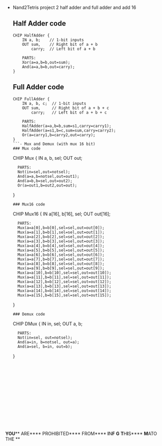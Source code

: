 - Nand2Tetris project 2 half adder and full adder and add 16
	## Half Adder code
	```
	CHIP HalfAdder {
	    IN a, b;    // 1-bit inputs
	    OUT sum,    // Right bit of a + b 
	        carry;  // Left bit of a + b
	
	    PARTS:
	    Xor(a=a,b=b,out=sum);
	    And(a=a,b=b,out=carry);
	}
	```
	## Full Adder code
	```
	CHIP FullAdder {
	    IN a, b, c;  // 1-bit inputs
	    OUT sum,     // Right bit of a + b + c
	        carry;   // Left bit of a + b + c
	
	    PARTS:
	    HalfAdder(a=a,b=b,sum=s1,carry=carry1);
	    HalfAdder(a=s1,b=c,sum=sum,carry=carry2);
	    Or(a=carry1,b=carry2,out=carry);
	}
	```- Mux and Demux (with mux 16 bit)
	### Mux code
	```
	CHIP Mux {
	    IN a, b, sel;
	    OUT out;
	
	    PARTS:
	    Not(in=sel,out=notsel);
	    And(a=a,b=notsel,out=out1); 
	    And(a=b,b=sel,out=out2);
	    Or(a=out1,b=out2,out=out); 
	}
	```
	### Mux16 code
	```
	CHIP Mux16 {
	    IN a[16], b[16], sel;
	    OUT out[16];
	
	    PARTS:
	    Mux(a=a[0],b=b[0],sel=sel,out=out[0]);
	    Mux(a=a[1],b=b[1],sel=sel,out=out[1]);
	    Mux(a=a[2],b=b[2],sel=sel,out=out[2]);
	    Mux(a=a[3],b=b[3],sel=sel,out=out[3]);
	    Mux(a=a[4],b=b[4],sel=sel,out=out[4]);
	    Mux(a=a[5],b=b[5],sel=sel,out=out[5]);
	    Mux(a=a[6],b=b[6],sel=sel,out=out[6]);
	    Mux(a=a[7],b=b[7],sel=sel,out=out[7]);
	    Mux(a=a[8],b=b[8],sel=sel,out=out[8]);
	    Mux(a=a[9],b=b[9],sel=sel,out=out[9]);
	    Mux(a=a[10],b=b[10],sel=sel,out=out[10]);
	    Mux(a=a[11],b=b[11],sel=sel,out=out[11]);
	    Mux(a=a[12],b=b[12],sel=sel,out=out[12]);
	    Mux(a=a[13],b=b[13],sel=sel,out=out[13]);
	    Mux(a=a[14],b=b[14],sel=sel,out=out[14]);
	    Mux(a=a[15],b=b[15],sel=sel,out=out[15]);   
	}
	```
	### Demux code 
	```
	CHIP DMux {
	    IN in, sel;
	    OUT a, b;
	
	    PARTS:
	    Not(in=sel, out=notsel);
	    And(a=in, b=notsel, out=a);
	    And(a=sel, b=in, out=b);
	}
	```















**YOU**** ARE**** PROHIBITED**** FROM**** ****I****N****F**** ****G**** ****T****H****I****S**** ****M****ATO THE **

